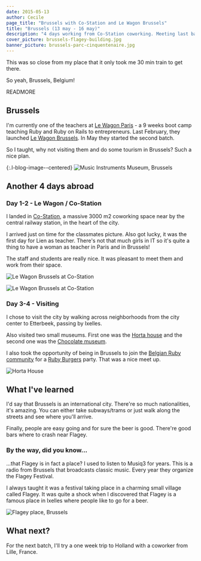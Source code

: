 ```yaml
---
date: 2015-05-13
author: Cecile
page_title: "Brussels with Co-Station and Le Wagon Brussels"
title: "Brussels (13 may - 16 may)"
description: "4 days working from Co-Station coworking. Meeting last batch of students from Le Wagon Brussels."
cover_picture: brussels-flagey-building.jpg
banner_picture: brussels-parc-cinquentenaire.jpg
---
```


This was so close from my place that it only took me 30 min train to get there.

So yeah, Brussels, Belgium!

READMORE

## Brussels

I'm currently one of the teachers at [Le Wagon Paris](http://lewagon.org/) - a 9 weeks boot camp teaching Ruby and Ruby on Rails to entrepreneurs. Last February, they launched [Le Wagon Brussels](http://lewagon.org/brussels). In May they started the second batch.

So I taught, why not visiting them and do some tourism in Brussels? Such a nice plan.

{:.l-blog-image--centered}
![Music Instruments Museum, Brussels](/assets/images/blog/articles/2015-05-13-brussels/brussels-music-instruments-museum.jpg)

## Another 4 days abroad

### Day 1-2 - Le Wagon / Co-Station

I landed in [Co-Station](http://www.co-station.com/), a massive 3000 m2 coworking space near by the central railway station, in the heart of the city.

I arrived just on time for the classmates picture. Also got lucky, it was the first day for Lien as teacher. There's not that much girls in IT so it's quite a thing to have a woman as teacher in Paris and in Brussels!

The staff and students are really nice. It was pleasant to meet them and work from their space.

![Le Wagon Brussels at Co-Station](/assets/images/blog/articles/2015-05-13-brussels/lewagon-brussels.jpg)

![Le Wagon Brussels at Co-Station](/assets/images/blog/articles/2015-05-13-brussels/lewagon-brussels-co-station.jpg)

### Day 3-4 - Visiting

I chose to visit the city by walking across neighborhoods from the city center to Etterbeek, passing by Ixelles.

Also visited two small museums. First one was the [Horta house](http://www.hortamuseum.be/) and the second one was the [Chocolate museum](http://choco-story-brussels.be/).

I also took the opportunity of being in Brussels to join the [Belgian Ruby community](http://brug.be/) for a [Ruby Burgers](http://rubyburgers.co/) party. That was a nice meet up.

![Horta House](/assets/images/blog/articles/2015-05-13-brussels/brussels-horta-house.jpg)

## What I've learned

I'd say that Brussels is an international city. There're so much nationalities, it's amazing. You can either take subways/trams or just walk along the streets and see where you'll arrive.

Finally, people are easy going and for sure the beer is good. There're good bars where to crash near Flagey.

### By the way, did you know...

...that Flagey is in fact a place? I used to listen to Musiq3 for years. This is a radio from Brussels that broadcasts classic music. Every year they organize the Flagey Festival.

I always taught it was a festival taking place in a charming small village called Flagey. It was quite a shock when I discovered that Flagey is a famous place in Ixelles where people like to go for a beer.

![Flagey place, Brussels](/assets/images/blog/articles/2015-05-13-brussels/brussels-flagey-place.jpg)

## What next?

For the next batch, I'll try a one week trip to Holland with a coworker from Lille, France.
